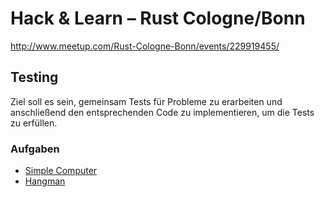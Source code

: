 # Hack & Learn – Rust Cologne/Bonn

<http://www.meetup.com/Rust-Cologne-Bonn/events/229919455/>

## Testing

Ziel soll es sein, gemeinsam Tests für Probleme zu erarbeiten und anschließend den entsprechenden Code zu implementieren, um die Tests zu erfüllen.

### Aufgaben

* [Simple Computer](simple-computer/index.md)
* [Hangman](hangman/index.md)
